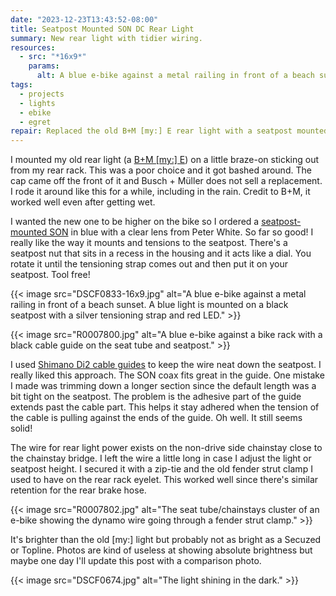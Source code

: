 ```yaml
---
date: "2023-12-23T13:43:52-08:00"
title: Seatpost Mounted SON DC Rear Light
summary: New rear light with tidier wiring.
resources:
  - src: "*16x9*"
    params:
      alt: A blue e-bike against a metal railing in front of a beach sunset. A blue light is mounted on a black seatpost with a silver tensioning strap and red LED.
tags:
  - projects
  - lights
  - ebike
  - egret
repair: Replaced the old B+M [my:] E rear light with a seatpost mounted SON DC light.
---
```


I mounted my old rear light (a [B+M [my:] E](https://www.bumm.de/en/products/e-bike-rücklichter/parent/332/produkt/332aldc-silber-332aldc-01-schwarz.html?)) on a little braze-on sticking out from my rear rack. This was a poor choice and it got bashed around. The cap came off the front of it and Busch + Müller does not sell a replacement. I rode it around like this for a while, including in the rain. Credit to B+M, it worked well even after getting wet.

I wanted the new one to be higher on the bike so I ordered a [seatpost-mounted SON](https://nabendynamo.de/en/products/rear-lights/son-rear-light-dc-for-pedelecs/) in blue with a clear lens from Peter White. So far so good! I really like the way it mounts and tensions to the seatpost. There's a seatpost nut that sits in a recess in the housing and it acts like a dial. You rotate it until the tensioning strap comes out and then put it on your seatpost. Tool free!

{{< image src="DSCF0833-16x9.jpg" alt="A blue e-bike against a metal railing in front of a beach sunset. A blue light is mounted on a black seatpost with a silver tensioning strap and red LED." >}}

{{< image src="R0007800.jpg" alt="A blue e-bike against a bike rack with a black cable guide on the seat tube and seatpost." >}}

I used [Shimano Di2 cable guides](https://bike.shimano.com/en-EU/product/component/duraace-r9150-di2/SM-EWC2.html) to keep the wire neat down the seatpost. I really liked this approach. The SON coax fits great in the guide. One mistake I made was trimming down a longer section since the default length was a bit tight on the seatpost. The problem is the adhesive part of the guide extends past the cable part. This helps it stay adhered when the tension of the cable is pulling against the ends of the guide. Oh well. It still seems solid!

The wire for rear light power exists on the non-drive side chainstay close to the chainstay bridge. I left the wire a little long in case I adjust the light or seatpost height. I secured it with a zip-tie and the old fender strut clamp I used to have on the rear rack eyelet. This worked well since there's similar retention for the rear brake hose.

{{< image src="R0007802.jpg" alt="The seat tube/chainstays cluster of an e-bike showing the dynamo wire going through a fender strut clamp." >}}

It's brighter than the old [my:] light but probably not as bright as a Secuzed or Topline. Photos are kind of useless at showing absolute brightness but maybe one day I'll update this post with a comparison photo.

{{< image src="DSCF0674.jpg" alt="The light shining in the dark." >}}